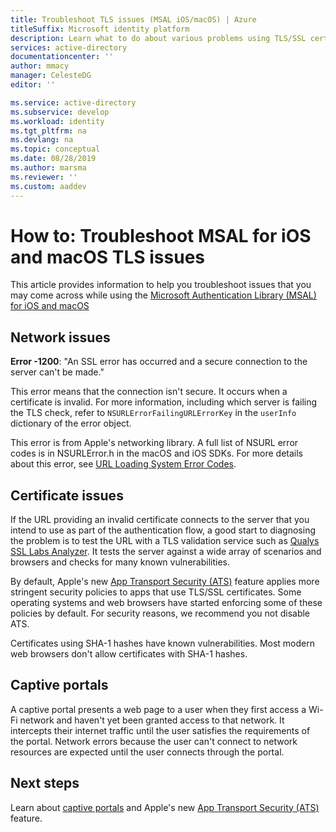 ```yaml
---
title: Troubleshoot TLS issues (MSAL iOS/macOS) | Azure
titleSuffix: Microsoft identity platform
description: Learn what to do about various problems using TLS/SSL certificates with the MSAL.Objective-C library.
services: active-directory
documentationcenter: ''
author: mmacy
manager: CelesteDG
editor: ''

ms.service: active-directory
ms.subservice: develop
ms.workload: identity
ms.tgt_pltfrm: na
ms.devlang: na
ms.topic: conceptual
ms.date: 08/28/2019
ms.author: marsma
ms.reviewer: ''
ms.custom: aaddev
---
```


# How to: Troubleshoot MSAL for iOS and macOS TLS issues

This article provides information to help you troubleshoot issues that you may come across while using the [Microsoft Authentication Library (MSAL) for iOS and macOS](reference-v2-libraries.md)

## Network issues

**Error -1200**: "An SSL error has occurred and a secure connection to the server can't be made."

This error means that the connection isn't secure. It occurs when a certificate is invalid. For more information, including which server is failing the TLS check, refer to `NSURLErrorFailingURLErrorKey` in the `userInfo` dictionary of the error object.

This error is from Apple's networking library. A full list of NSURL error codes is in NSURLError.h in the macOS and iOS SDKs. For more details about this error, see [URL Loading System Error Codes](https://developer.apple.com/documentation/foundation/1508628-url_loading_system_error_codes?language=objc).

## Certificate issues

If the URL providing an invalid certificate connects to the server that you intend to use as part of the authentication flow, a good start to diagnosing the problem is to test the URL with a TLS validation service such as [Qualys SSL Labs Analyzer](https://www.ssllabs.com/ssltest/analyze.html). It tests the server against a wide array of scenarios and browsers and checks for many known vulnerabilities.

By default, Apple's new [App Transport Security (ATS)](https://developer.apple.com/library/archive/documentation/General/Reference/InfoPlistKeyReference/Articles/CocoaKeys.html#//apple_ref/doc/uid/TP40009251-SW35) feature applies more stringent security policies to apps that use TLS/SSL certificates. Some operating systems and web browsers have started enforcing some of these policies by default. For security reasons, we recommend you not disable ATS.

Certificates using SHA-1 hashes have known vulnerabilities. Most modern web browsers don't allow certificates with SHA-1 hashes.

## Captive portals

A captive portal presents a web page to a user when they first access a Wi-Fi network and haven't yet been granted access to that network. It intercepts their internet traffic until the user satisfies the requirements of the portal. Network errors because the user can't connect to network resources are expected until the user connects through the portal.

## Next steps

Learn about [captive portals](https://en.wikipedia.org/wiki/Captive_portal) and Apple's new [App Transport Security (ATS)](https://developer.apple.com/library/archive/documentation/General/Reference/InfoPlistKeyReference/Articles/CocoaKeys.html#//apple_ref/doc/uid/TP40009251-SW35) feature.
